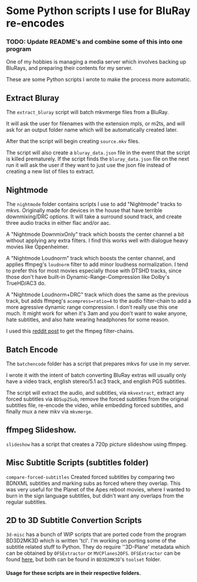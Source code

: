 # Some Python scripts I use for BluRay re-encodes

### TODO: Update README's and combine some of this into one program

One of my hobbies is managing a media server which involves backing up BluRays,
and preparing their contents for my server.

These are some Python scripts I wrote to make the process more automatic.

## Extract Bluray

The `extract_bluray` script will batch mkvmerge files from a BluRay.

It will ask the user for filenames with the extension mpls, or m2ts,
and will ask for an output folder name which will be automatically created later.

After that the script will begin creating `source.mkv` files.

The script will also create a `bluray_data.json` file in the event that the script
is killed prematurely. If the script finds the `bluray_data.json` file on the next run
it will ask the user if they want to just use the json file instead of creating a new list
of files to extract.

## Nightmode

The `nightmode` folder contains scripts I use to add "Nightmode" tracks to mkvs.
Originally made for devices in the house that have terrible downmixing/DRC options.
It will take a surround sound track, and create three audio tracks in either flac and/or aac.

A "Nightmode DownmixOnly" track which boosts the center channel a bit
without applying any extra filters.
I find this works well with dialogue heavy movies like Oppenheimer.

A "Nightmode Loudnorm" track which boosts the center channel, and applies
ffmpeg's `loudnorm` filter to add minor loudness normalization.
I tend to prefer this for most movies especially those with DTSHD tracks,
since those don't have built-in Dynamic-Range-Compression like Dolby's TrueHD/AC3 do.

A "Nightmode Loudnorm+DRC" track which does the same as the previous track,
but adds ffmpeg's `acompress=ratio=4` to the audio filter-chain to add
a more agressive dynamic range compression. I don't really use this one much.
It might work for when it's 3am and you don't want to wake anyone, hate subtitles,
and also hate wearing headphones for some reason.

I used this [reddit post](https://www.reddit.com/r/PleX/comments/9rc7sp/thought_id_share_some_ffmpeg_scripts_i_made_to/)
to get the ffmpeg filter-chains.

## Batch Encode

The `batchencode` folder has a script that prepares mkvs for use in my server.

I wrote it with the intent of batch converting BluRay extras will usually
only have a video track, english stereo/5.1 ac3 track, and english PGS subtitles.

The script will extract the audio, and subtitles, via `mkvextract`, extract
any forced subtitles via `BDSup2Sub`, remove the forced subtitles from the original
subtitles file, re-encode the video, while embedding forced subtitles,
and finally mux a new mkv via `mkvmerge`.

## ffmpeg Slideshow.

`slideshow` has a script that creates a 720p picture slideshow using ffmpeg.

## Misc Subtitle Scripts (subtitles folder)

`compare-forced-subtitles` Created forced subtitles by comparing two BDNXML subtitles
and marking subs as forced where they overlap. This was very useful for the
Planet of the Apes reboot movies, where I wanted to burn in the sign language
subtitles, but didn't want any overlaps from the regular subtitles.

## 2D to 3D Subtitle Convertion Scripts

`3d-misc` has a bunch of WIP scripts that are ported code from
the program BD3D2MK3D which is written 'tcl'. I'm working on porting some
of the subtitle related stuff to Python. They do require ''3D-Plane' metadata
which can be obtained by `OFSExtractor` or `MVCPlanes2OFS`.
`OFSExtractor` can be found [here](https://gitlab.com/TheGreatMcPain/OFSExtractor),
but both can be found in `BD3D2MK3D`'s `toolset` folder.

#### Usage for these scripts are in their respective folders.
